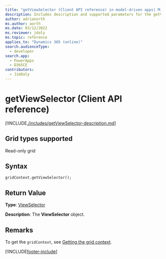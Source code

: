 ```yaml
---
title: "getViewSelector (Client API reference) in model-driven apps| MicrosoftDocs"
description: Includes description and supported parameters for the getViewSelector method.
author: adrianorth
ms.author: aorth
ms.date: 03/12/2022
ms.reviewer: jdaly
ms.topic: reference
applies_to: "Dynamics 365 (online)"
search.audienceType: 
  - developer
search.app: 
  - PowerApps
  - D365CE
contributors:
  - JimDaly
---
```

# getViewSelector (Client API reference)



[!INCLUDE[./includes/getViewSelector-description.md](./includes/getViewSelector-description.md)]

## Grid types supported

Read-only grid

## Syntax

`gridContext.getViewSelector();`

## Return Value

**Type**: [ViewSelector](../viewselector.md)

**Description**: The **ViewSelector** object.

## Remarks

To get the `gridContext`, see [Getting the grid context](../../grids.md#bkmk_gridcontext).






[!INCLUDE[footer-include](../../../../../../includes/footer-banner.md)]